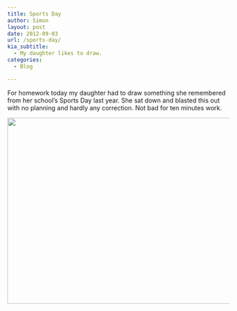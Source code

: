 ```yaml
---
title: Sports Day
author: Simon
layout: post
date: 2012-09-03
url: /sports-day/
kia_subtitle:
  - My daughter likes to draw.
categories:
  - Blog

---
```

For homework today my daughter had to draw something she remembered from her school&#8217;s Sports Day last year. She sat down and blasted this out with no planning and hardly any correction. Not bad for ten minutes work.

[<img src="http://sidewalken.com/wp-content/uploads/2012/09/sports-580x421.jpg" alt="" title="sports" width="580" height="421" class="alignleft size-large wp-image-473" />][1]

 [1]: http://sidewalken.com/wp-content/uploads/2012/09/sports.jpg